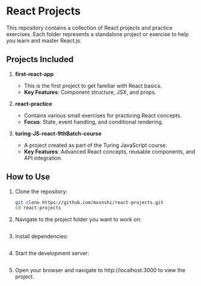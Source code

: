 # React Projects

This repository contains a collection of React projects and practice exercises. Each folder represents a standalone project or exercise to help you learn and master React.js.

## Projects Included

1. **first-react-app**
   - This is the first project to get familiar with React basics.
   - **Key Features**: Component structure, JSX, and props.

2. **react-practice**
   - Contains various small exercises for practicing React concepts.
   - **Focus**: State, event handling, and conditional rendering.

3. **turing-JS-react-9thBatch-course**
   - A project created as part of the Turing JavaScript course.
   - **Key Features**: Advanced React concepts, reusable components, and API integration.

## How to Use

1. Clone the repository:
   ```bash
   git clone https://github.com/mxxnshi/react-projects.git
   cd react-projects

2. Navigate to the project folder you want to work on:
   ```cd first-react-app

3. Install dependencies:
   ```npm install

4. Start the development server:
   ```npm start

5. Open your browser and navigate to http://localhost:3000 to view the project.
   
   
